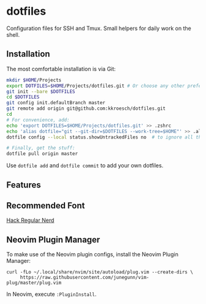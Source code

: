 # dotfiles
Configuration files for SSH and Tmux. Small helpers for daily work on the shell.

## Installation

The most comfortable installation is via Git:

```bash
mkdir $HOME/Projects  
export DOTFILES=$HOME/Projects/dotfiles.git # Or choose any other preferred location
git init --bare $DOTFILES
cd $DOTFILES
git config init.defaultBranch master
git remote add origin git@github.com:kkroesch/dotfiles.git
cd
# For convenience, add:
echo 'export DOTFILES=$HOME/Projects/dotfiles.git' >> .zshrc
echo 'alias dotfile="git --git-dir=$DOTFILES --work-tree=$HOME"' >> .alias
dotfile config --local status.showUntrackedFiles no  # to ignore all the other stuff in $HOME

# Finally, get the stuff:
dotfile pull origin master
```

Use `dotfile add` and `dotfile commit` to add your own dotfiles.

## Features



## Recommended Font

[Hack Regular Nerd](https://github.com/ryanoasis/nerd-fonts/blob/master/patched-fonts/Hack/Regular/complete/Hack%20Regular%20Nerd%20Font%20Complete.ttf)

## Neovim Plugin Manager 

To make use of the Neovim plugin configs, install the Neovim Plugin Manager:

```
curl -fLo ~/.local/share/nvim/site/autoload/plug.vim --create-dirs \
     https://raw.githubusercontent.com/junegunn/vim-plug/master/plug.vim 
```

In Neovim, execute `:PluginInstall`.


